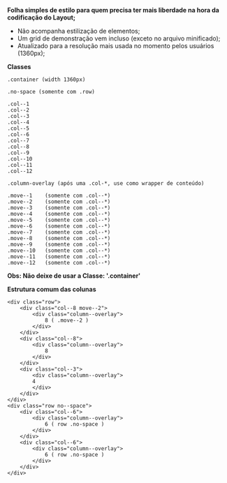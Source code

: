 **Folha simples de estilo para quem precisa ter mais liberdade na hora da codificação do Layout;**
 - Não acompanha estilização de elementos;
 - Um grid de demonstração vem incluso (exceto no arquivo minificado);
 - Atualizado para a resolução mais usada no momento pelos usuários (1360px); 

**Classes**
```
.container (width 1360px)

.no-space (somente com .row)

.col--1
.col--2
.col--3
.col--4
.col--5
.col--6
.col--7
.col--8
.col--9
.col--10
.col--11
.col--12

.column-overlay (após uma .col-*, use como wrapper de conteúdo)

.move--1    (somente com .col--*)
.move--2    (somente com .col--*)
.move--3    (somente com .col--*)
.move--4    (somente com .col--*)
.move--5    (somente com .col--*)
.move--6    (somente com .col--*)
.move--7    (somente com .col--*)
.move--8    (somente com .col--*)
.move--9    (somente com .col--*)
.move--10   (somente com .col--*)
.move--11   (somente com .col--*)
.move--12   (somente com .col--*)
```
**Obs: Não deixe de usar a Classe: '.container'**

**Estrutura comum das colunas**
```
<div class="row">
    <div class="col--8 move--2">
        <div class="column--overlay">
            8 ( .move--2 )
        </div>
    </div>
    <div class="col--8">
        <div class="column--overlay">
            8
        </div>
    </div>
    <div class="col--3">
        <div class="column--overlay">
        4
        </div>
    </div>
</div>
<div class="row no--space">
    <div class="col--6">
        <div class="column--overlay">
            6 ( row .no-space )
        </div>
    </div>
    <div class="col--6">
        <div class="column--overlay">
            6 ( row .no-space )
        </div>
    </div>
</div>
```
